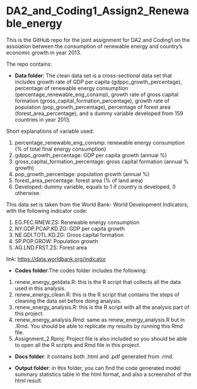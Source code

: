 # DA2_and_Coding1_Assign2_Renewable_energy

This is the GitHub repo for the joint assignment for DA2 and Coding1 on the assoiation between the consumption of renewable energy and country’s economic growth in
year 2013.

The repo contains:

- **Data folder**: The clean data set is a cross-sectional data set that includes growth rate of GDP per capita (gdppc_growth_percentage), percentage of renewable energy consumption (percentage_renewable_eng_consmp), growth rate of gross capital formation (gross_capital_formation_percentage), growth rate of population (pop_growth_percentage), percentage of forest area (forest_area_percentage), and a dummy variable developed from 159 countries in year 2013.

Short explanations of variable used:

1. percentage_renewable_eng_consmp: renewable energy consumption (% of total final energy consumption)
2. gdppc_growth_percentage: GDP per capita growth (annual %)
3. gross_capital_formation_percentage: gross capital formation (annual % growth)
4. pop_growth_percentage: population growth (annual %)
5. forest_area_percentage: forest area (% of land area)
6. Developed: dummy variable, equals to 1 if country is developed, 0 otherwise.

This data set is taken from the World Bank- World Development Indicators, with the following indicator code: 
1. EG.FEC.RNEW.ZS: Renewable energy consumption
2. NY.GDP.PCAP.KD.ZG: GDP per capita growth
3. NE.GDI.TOTL.KD.ZG: Gross capital formation
4. SP.POP.GROW: Population growth
5. AG.LND.FRST.ZS: Forest area

link: https://data.worldbank.org/indicator

 
 
- **Codes folder**:The codes folder includes the following:

1. renew_energy_getdata.R: this is the R script that collects all the data used in this analysis.
2. renew_energy_clean.R: this is the R script that contains the steps of cleaning the data set before doing analysis.
3. renew_energy_analysis.R: this is the R script with all the analysis part of this project. 
4. renew_energy_analysis.Rmd: same as renew_energy_analysis.R but in .Rmd. You should be able to replicate my results by running this Rmd file.
5. Assignment_2.Rproj: Project file is also included so you should be able to open all the R scripts and Rmd file in this project. 
 
 
 
- **Docs folder**: it contains both .html and .pdf generated from .rmd.



- **Output folder**: in this folder, you can find the code generated model summary statistics table in the html format, and also a screenshot of the html result.
